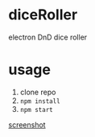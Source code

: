 # diceRoller
electron DnD dice roller


# usage
1. clone repo
2. `npm install`
3. `npm start`


[screenshot]: https://i.imgur.com/m7Ko1Un.png
[screenshot]
